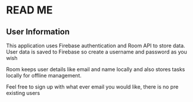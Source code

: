 # READ ME

## User Information
This application uses Firebase authentication and Room API to store data. User data is saved to Firebase so create a username and password as you wish

Room keeps user details like email and name locally and also stores tasks locally for offline management.

Feel free to sign up with what ever email you would like, there is no pre existing users
